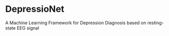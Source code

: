 # DepressioNet
A Machine Learning Framework for Depression Diagnosis based on resting-state EEG signal
